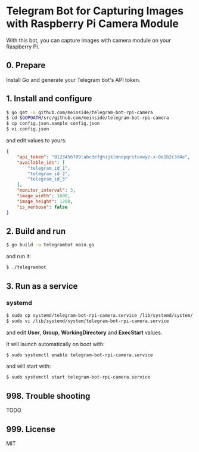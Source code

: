 # Telegram Bot for Capturing Images with Raspberry Pi Camera Module

With this bot, you can capture images with camera module on your Raspberry Pi.

## 0. Prepare

Install Go and generate your Telegram bot's API token.

## 1. Install and configure

```bash
$ go get -u github.com/meinside/telegram-bot-rpi-camera
$ cd $GOPOATH/src/github.com/meinside/telegram-bot-rpi-camera
$ cp config.json.sample config.json
$ vi config.json
```

and edit values to yours:

```json
{
	"api_token": "0123456789:abcdefghijklmnopqrstuvwyz-x-0a1b2c3d4e",
	"available_ids": [
		"telegram_id_1",
		"telegram_id_2",
		"telegram_id_3"
	],
	"monitor_interval": 3,
	"image_width": 1600,
	"image_height": 1200,
	"is_verbose": false
}
```

## 2. Build and run

```bash
$ go build -o telegrambot main.go
```

and run it:

```bash
$ ./telegrambot
```

## 3. Run as a service

### systemd

```bash
$ sudo cp systemd/telegram-bot-rpi-camera.service /lib/systemd/system/
$ sudo vi /lib/systemd/system/telegram-bot-rpi-camera.service
```

and edit **User**, **Group**, **WorkingDirectory** and **ExecStart** values.

It will launch automatically on boot with:

```bash
$ sudo systemctl enable telegram-bot-rpi-camera.service
```

and will start with:

```bash
$ sudo systemctl start telegram-bot-rpi-camera.service
```

## 998. Trouble shooting

TODO

## 999. License

MIT

